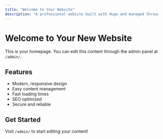 ```yaml
---
title: "Welcome to Your Website"
description: "A professional website built with Hugo and managed through an easy-to-use admin panel."
---
```


# Welcome to Your New Website

This is your homepage. You can edit this content through the admin panel at `/admin/`.

## Features

- Modern, responsive design
- Easy content management
- Fast loading times
- SEO optimized
- Secure and reliable

## Get Started

Visit `/admin/` to start editing your content!

